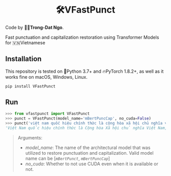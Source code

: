 <h1 align="center">🛠️VFastPunct</h1>

Code by 🧑‍💻**Trong-Dat Ngo**.

Fast punctuation and capitalization restoration using Transformer Models for 🇻🇳Vietnamese

## Installation
This repository is tested on 🐍Python 3.7+ and 🔥PyTorch 1.8.2+, as well as it works fine on macOS, Windows, Linux.
```bash
pip install VFastPunct
```

## Run
```python
>>> from vfastpunct import VFastPunct
>>> punct = VFastPunct(model_name='mBertPuncCap', no_cuda=False)
>>> punct('việt nam quốc hiệu chính thức là cộng hòa xã hội chủ nghĩa việt nam là một quốc gia nằm ở cực đông của bán đảo đông dương thuộc khu vực đông nam á giáp với lào campuchia trung quốc biển đông và vịnh thái lan')
'Việt Nam quốc hiệu chính thức là Cộng hòa Xã hội chủ nghĩa Việt Nam, là một quốc gia nằm ở cực Đông của bán đảo Đông Dương, thuộc khu vực Đông Nam Á, giáp với Lào, Campuchia, Trung Quốc, Biển Đông và Vịnh Thái Lan.'
```
>Arguments:
> 
> + *model_name*: The name of the architectural model that was utilized to restore punctuation and capitalization. Valid model name can be [*`mBertPunct`*, *`mBertPuncCap`*]
> + *no_cuda*:  Whether to not use CUDA even when it is available or not.